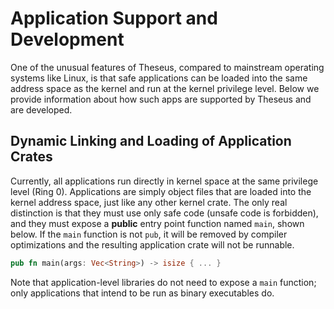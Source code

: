 # Application Support and Development

One of the unusual features of Theseus, compared to mainstream operating systems like Linux, is that safe applications can be loaded into the same address space as the kernel and run at the kernel privilege level. Below we provide information about how such apps are supported by Theseus and are developed.

## Dynamic Linking and Loading of Application Crates

Currently, all applications run directly in kernel space at the same privilege level (Ring 0).
Applications are simply object files that are loaded into the kernel address space, just like any other kernel crate.
The only real distinction is that they must use only safe code (unsafe code is forbidden),
and they must expose a **public** entry point function named `main`, shown below.
If the `main` function is not `pub`, it will be removed by compiler optimizations and the resulting application crate will not be runnable.

```rust
pub fn main(args: Vec<String>) -> isize { ... }
```

Note that application-level libraries do not need to expose a `main` function;
only applications that intend to be run as binary executables do. 